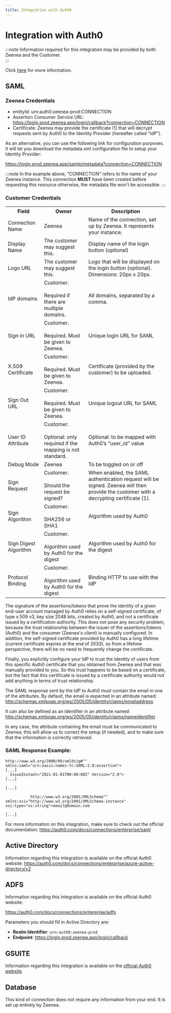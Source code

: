 ```yaml
---
title: Integration with Auth0
---
```


# Integration with Auth0

:::note
Information required for this integration may be provided by both Zeenea and the Customer.  
:::

Click [here](https://auth0.com/docs/connections/enterprise/saml) for more information.

## SAML

### Zeenea Credentials

* entityId: urn:auth0:zeenea-prod:CONNECTION
* Assertion Consumer Service URL: https://login.prod.zeenea.app/login/callback?connection=CONNECTION
* Certificate: Zeenea may provide the certificate (1) that will decrypt requests sent by Auth0 to the Identity Provider (hereafter called “IdP”).

As an alternative, you can use the following link for configuration purposes. It will let you download the metadata.xml configuration file to setup your Identity Provider:

https://login.prod.zeenea.app/samlp/metadata?connection=CONNECTION

:::note
In the example above, “CONNECTION” refers to the name of your Zeenea instance. This connection **MUST** have been created before requesting this resource otherwise, the metadata file won't be accessible.
:::

### Customer Credentials

<table>
  <tr>
    <th>Field</th>
    <th>Owner</th>
    <th>Description</th>
  </tr>
  <tr>
    <td>Connection Name</td>
    <td>Zeenea</td>
    <td>Name of the connection, set up by Zeenea. It represents your instance.</td>
  </tr>
  <tr>
    <td>Display Name</td>
    <td>The customer may suggest this.</td>
    <td>Display name of the login button (optional)</td>
  </tr>
  <tr>
    <td>Logo URL</td>
    <td>The customer may suggest this.</td>
    <td>Logo that will be displayed on the login button (optional). Dimensions: 20px x 20px.</td>
  </tr>
  <tr>
    <td>IdP domains</td>
    <td>Customer.<br /><br />Required if there are multiple domains.</td>
    <td>All domains, separated by a comma.</td>
  </tr>
  <tr>
    <td>Sign in URL</td>
    <td>Customer.<br /><br />Required. Must be given to Zeenea.</td>
    <td>Unique login URL for SAML</td>
  </tr>
  <tr>
    <td>X.509 Certificate</td>
    <td>Customer.<br /><br />Required. Must be given to Zeenea.</td>
    <td>Certificate (provided by the customer) to be uploaded.</td>
  </tr>
  <tr>
    <td>Sign Out URL</td>
    <td>Customer.<br /><br />Required. Must be given to Zeenea.</td>
    <td>Unique logout URL for SAML</td>
  </tr>
  <tr>
    <td>User ID Attribute</td>
    <td>Customer.<br /><br />Optional: only required if the mapping is not standard.</td>
    <td>Optional: to be mapped with Auth0’s “user_id” value</td>
  </tr>
  <tr>
    <td>Debug Mode</td>
    <td>Zeenea</td>
    <td>To be toggled on or off</td>
  </tr>
  <tr>
    <td>Sign Request</td>
    <td>Customer.<br /><br />Should the request be signed?</td>
    <td>When enabled, the SAML authentication request will be signed. Zeenea will then provide the customer with a decrypting certificate (1).</td>
  </tr>
  <tr>
    <td>Sign Algorithm</td>
    <td>Customer.<br /><br />SHA256 or SHA1</td>
    <td>Algorithm used by Auth0</td>
  </tr>
  <tr>
    <td>Sign Digest Algorithm</td>
    <td>Customer.<br /><br />Algorithm used by Auth0 for the digest</td>
    <td>Algorithm used by Auth0 for the digest</td>
  </tr>
  <tr>
    <td>Protocol Binding</td>
    <td>Customer.<br /><br />Algorithm used by Auth0 for the digest</td>
    <td>Binding HTTP to use with the IdP</td>
  </tr>
</table>

The signature of the assertions/tokens that prove the identity of a given end-user account managed by Auth0 relies on a self-signed certificate, of type x.509 v3, key size 2048 bits, created by Auth0, and not a certificate issued by a certification authority. This does not pose any security problem, because the trust relationship between the issuer of the assertions/tokens (Auth0) and the consumer (Zeenea's client) is manually configured. In addition, the self-signed certificate provided by Auth0 has a long lifetime (current certificate expires at the end of 2033), so from a lifetime perspective, there will be no need to frequently change the certificate.

Finally, you explicitly configure your IdP to trust the identity of users from this specific Auth0 certificate that you obtained from Zeenea and that was manually provided to you. So this trust happens to be based on a certificate, but the fact that this certificate is issued by a certificate authority would not add anything in terms of trust relationship.

The SAML response sent by the IdP to Auth0 must contain the email in one of the attributes. By default, the email is expected in an attribute named: 
http://schemas.xmlsoap.org/ws/2005/05/identity/claims/emailaddress

It can also be defined as an identifier in an attribute named: 
http://schemas.xmlsoap.org/ws/2005/05/identity/claims/nameidentifier

In any case, the attribute containing the email must be communicated to Zeenea; this will allow us to correct the setup (if needed), and to make sure that the information is correctly retrieved. 

### SAML Response Example:

```
http://www.w3.org/2000/09/xmldsig#"" xmlns:saml="urn:oasis:names:tc:SAML:2.0:assertion">
[...]
  IssueInstant="2021-01-01T00:00:00Z" Version="2.0">
[...]
     
[...]
        
           http://www.w3.org/2001/XMLSchema"" xmlns:xsi="http://www.w3.org/2001/XMLSchema-instance"
xsi:type="xs:string">email@domain.com
        
[...]
```    

For more information on this integration, make sure to check out the official documentation: https://auth0.com/docs/connections/enterprise/saml

## Active Directory

Information regarding this integration is available on the official Auth0 website: https://auth0.com/docs/connections/enterprise/azure-active-directory/v2

 
## ADFS

Information regarding this integration is available on the official Auth0 website: 

https://auth0.com/docs/connections/enterprise/adfs

Parameters you should fill in Active Directory are:

* **Realm Identifier**: `urn:auth0:zeenea-prod`
* **Endpoint**: https://login.prod.zeenea.app/login/callback

## GSUITE

Information regarding this integration is available on the [official Auth0 website](https://auth0.com/docs/connections/enterprise/google-apps).

## Database

This kind of connection does not require any information from your end. It is set up entirely by Zeenea.